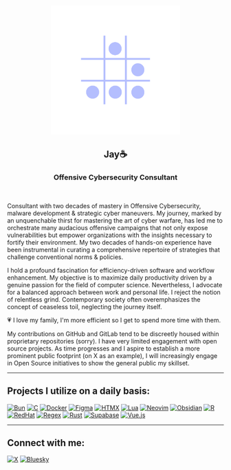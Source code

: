 <p align="center"><img src="https://raw.githubusercontent.com/Jay1/Jay1/fd068c260cf59ab9df72706cda8a7d0b295d5522/resources/hacker-glider_LAVENDER.svg" height="300" width="300"></p>
<h2 align="center">Jay☕</h2>
<h3 align="center">Offensive Cybersecurity Consultant</h3>
<br>

Consultant with two decades of mastery in Offensive Cybersecurity, malware development & strategic cyber maneuvers. My journey, marked by an unquenchable thirst for mastering the art of cyber warfare, has led me to orchestrate many audacious offensive campaigns that not only expose vulnerabilities but empower organizations with the insights necessary to fortify their environment. My two decades of hands-on experience have been instrumental in curating a comprehensive repertoire of strategies that challenge conventional norms & policies.

I hold a profound fascination for efficiency-driven software and workflow enhancement. My objective is to maximize daily productivity driven by a genuine passion for the field of computer science. Nevertheless, I advocate for a balanced approach between work and personal life. I reject the notion of relentless grind. Contemporary society often overemphasizes the concept of ceaseless toil, neglecting the journey itself.

💗 I love my family, I'm more efficient so I get to spend more time with them.

My contributions on GitHub and GitLab tend to be discreetly housed within proprietary repositories (sorry). I have very limited engagement with open source projects. As time progresses and I aspire to establish a more prominent public footprint (on X as an example), I will increasingly engage in Open Source initiatives to show the general public my skillset.

---

## Projects I utilize on a daily basis:

[![Bun](https://skillicons.dev/icons?i=bun&theme=dark)](https://bun.sh/docs)
[![C](https://skillicons.dev/icons?i=c&theme=dark)](https://learn.microsoft.com/en-us/cpp/c-language/?view=msvc-170)
[![Docker](https://skillicons.dev/icons?i=docker&theme=dark)](https://docs.docker.com)
[![Figma](https://skillicons.dev/icons?i=figma&theme=dark)](https://help.figma.com/hc/en-us)
[![HTMX](https://skillicons.dev/icons?i=htmx&theme=dark)](https://htmx.org/docs/)
[![Lua](https://skillicons.dev/icons?i=lua&theme=dark)](https://www.lua.org/docs.html)
[![Neovim](https://skillicons.dev/icons?i=neovim&theme=dark)](https://github.com/nvim-lua/kickstart.nvim)
[![Obsidian](https://skillicons.dev/icons?i=obsidian&theme=dark)](https://obsidian.md/)
[![R](https://skillicons.dev/icons?i=r&theme=dark)](https://www.r-project.org/other-docs.html)
[![RedHat](https://skillicons.dev/icons?i=redhat&theme=dark)](https://access.redhat.com/downloads/)
[![Regex](https://skillicons.dev/icons?i=regex&theme=dark)](https://regexone.com/)
[![Rust](https://skillicons.dev/icons?i=rust&theme=dark)](https://www.rust-lang.org/learn)
[![Supabase](https://skillicons.dev/icons?i=supabase&theme=dark)](https://supabase.com/docs)
[![Vue.js](https://skillicons.dev/icons?i=vue&theme=dark)](https://vuejs.org/guide/introduction.html)

---

## Connect with me:

[![X](https://raw.githubusercontent.com/Jay1/Jay1/main/resources/x-logo.svg)](https://x.com/Jason_Chiasson)
[![Bluesky](https://raw.githubusercontent.com/Jay1/Jay1/main/resources/bluesky-logo.svg)](https://bsky.app/profile/jay.coffee)
